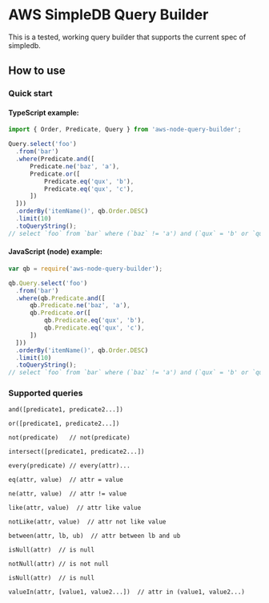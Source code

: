 # AWS SimpleDB Query Builder
This is a tested, working query builder that supports the current spec of simpledb.

## How to use

### Quick start

#### TypeScript example:

```typescript
import { Order, Predicate, Query } from 'aws-node-query-builder';

Query.select('foo')
  .from('bar')
  .where(Predicate.and([
      Predicate.ne('baz', 'a'),
      Predicate.or([
          Predicate.eq('qux', 'b'),
          Predicate.eq('qux', 'c'),
      ])
  ]))
  .orderBy('itemName()', qb.Order.DESC)
  .limit(10)
  .toQueryString();
// select `foo` from `bar` where (`baz` != 'a') and (`qux` = 'b' or `qux` = 'c') order by itemName() desc limit 10
```

#### JavaScript (node) example:

```javascript
var qb = require('aws-node-query-builder');

qb.Query.select('foo')
  .from('bar')
  .where(qb.Predicate.and([
      qb.Predicate.ne('baz', 'a'),
      qb.Predicate.or([
          qb.Predicate.eq('qux', 'b'),
          qb.Predicate.eq('qux', 'c'),
      ])
  ]))
  .orderBy('itemName()', qb.Order.DESC)
  .limit(10)
  .toQueryString();
// select `foo` from `bar` where (`baz` != 'a') and (`qux` = 'b' or `qux` = 'c') order by itemName() desc limit 10

```

### Supported queries

`and([predicate1, predicate2...])`

`or([predicate1, predicate2...])`

`not(predicate)   // not(predicate)`

`intersect([predicate1, predicate2...])`

`every(predicate) // every(attr)...`

`eq(attr, value)  // attr = value`

`ne(attr, value)  // attr != value`

`like(attr, value)  // attr like value`

`notLike(attr, value)  // attr not like value`

`between(attr, lb, ub)  // attr between lb and ub`

`isNull(attr)  // is null`

`notNull(attr) // is not null`

`isNull(attr)  // is null`

`valueIn(attr, [value1, value2...])  // attr in (value1, value2...)`
